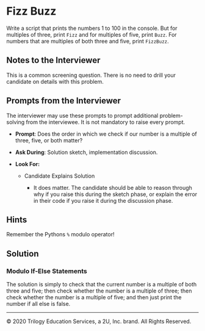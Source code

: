 # Fizz Buzz

Write a script that prints the numbers 1 to 100 in the console. But for multiples of three, print `Fizz` and for multiples of five, print `Buzz`. For numbers that are multiples of both three and five, print `FizzBuzz`.

## Notes to the Interviewer

This is a common screening question. There is no need to drill your candidate on details with this problem.

## Prompts from the Interviewer

The interviewer may use these prompts to prompt additional problem-solving from the interviewee. It is not mandatory to raise every prompt.

* **Prompt**: Does the order in which we check if our number is a multiple of three, five, or both matter?

* **Ask During**: Solution sketch, implementation discussion.
  
* **Look For:**

  * Candidate Explains Solution

    * It does matter. The candidate should be able to reason through why if you raise this during the sketch phase, or explain the error in their code if you raise it during the discussion phase.

## Hints

Remember the Pythons `%` modulo operator!

## Solution

### Modulo If-Else Statements

The solution is simply to check that the current number is a multiple of both three and five; then check whether the number is a multiple of three; then check whether the number is a multiple of five; and then just print the number if all else is false.

---

© 2020 Trilogy Education Services, a 2U, Inc. brand. All Rights Reserved.
